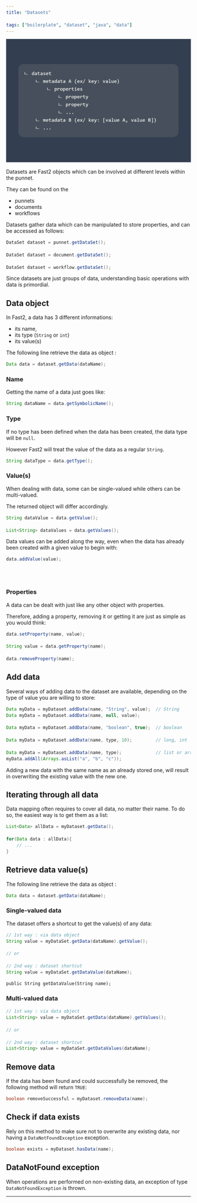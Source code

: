 ```yaml
---
title: "Datasets"

tags: ["boilerplate", "dataset", "java", "data"]
---
```


![Dataset structure](../../assets/img/cookbooks/dataset.png)

Datasets are Fast2 objects which can be involved at different levels within the punnet.

They can be found on the

- punnets
- documents
- workflows

Datasets gather data which can be manipulated to store properties, and can be accessed as follows:

```java
DataSet dataset = punnet.getDataSet();

DataSet dataset = document.getDataSet();

DataSet dataset = workflow.getDataSet();
```

Since datasets are just groups of data, understanding basic operations with data is primordial.

## Data object

In Fast2, a data has 3 different informations:

- its name,
- its type (`String` or `int`)
- its value(s)

The following line retrieve the data as object :

```java
Data data = dataset.getData(dataName);
```

### Name

Getting the name of a data just goes like:

```java
String dataName = data.getSymbolicName();
```

### Type

If no type has been defined when the data has been created, the data type will be `null`.

However Fast2 will treat the value of the data as a regular `String`.

```java
String dataType = data.getType();
```

### Value(s)

When dealing with data, some can be single-valued while others can be multi-valued.

The returned object will differ accordingly.

```java
String dataValue = data.getValue();

List<String> dataValues = data.getValues();
```

Data values can be added along the way, even when the data has already been created with a given value to begin with:

```java
data.addValue(value);
```

<br />
<br />

### Properties

A data can be dealt with just like any other object with properties.

Therefore, adding a property, removing it or getting it are just as simple as you would think:

```java
data.setProperty(name, value);

String value = data.getProperty(name);

data.removeProperty(name);
```

## Add data

Several ways of adding data to the dataset are available, depending on the type of value you are willing to store:

```java
Data myData = myDataset.addData(name, "String", value);  // String
Data myData = myDataset.addData(name, null, value);

Data myData = myDataset.addData(name, "boolean", true);  // boolean

Data myData = myDataset.addData(name, type, 10);         // long, int

Data myData = myDataset.addData(name, type);             // list or arrays of String
myData.addAll(Arrays.asList("a", "b", "c"));
```

Adding a new data with the same name as an already stored one, will result in overwriting the existing value with the new one.

## Iterating through all data

Data mapping often requires to cover all data, no matter their name. To do so, the easiest way is to get them as a list:

```java
List<Data> allData = myDataset.getData();

for(Data data : allData){
    // ...
}
```

## Retrieve data value(s)

The following line retrieve the data as object :

```java
Data data = dataset.getData(dataName);
```

### Single-valued data

The dataset offers a shortcut to get the value(s) of any data:

```java
// 1st way : via data object
String value = myDataSet.getData(dataName).getValue();

// or

// 2nd way : dataset shortcut
String value = myDataSet.getDataValue(dataName);
```

    public String getDataValue(String name);

### Multi-valued data

```java
// 1st way : via data object
List<String> value = myDataSet.getData(dataName).getValues();

// or

// 2nd way : dataset shortcut
List<String> value = myDataSet.getDataValues(dataName);
```

## Remove data

If the data has been found and could successfully be removed, the following method will return `TRUE`:

```java
boolean removeSuccessful = myDataset.removeData(name);
```

## Check if data exists

Rely on this method to make sure not to overwrite any existing data, nor having a `DataNotFoundException` exception.

```java
boolean exists = myDataset.hasData(name);
```

## DataNotFound exception

When operations are performed on non-existing data, an exception of type `DataNotFoundException` is thrown.

---
